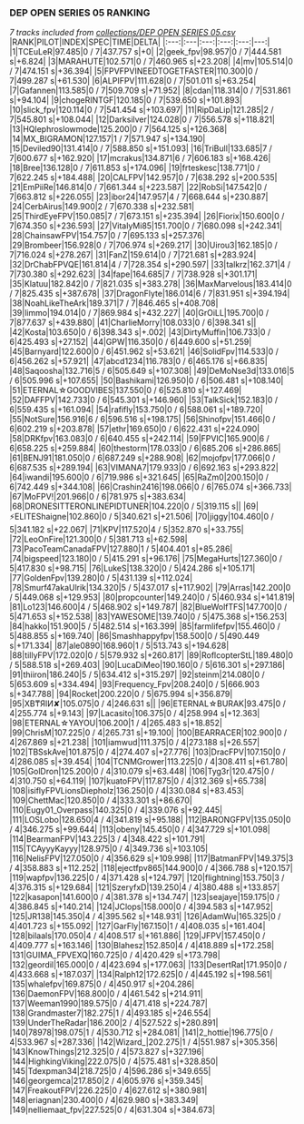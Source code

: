 ### DEP OPEN SERIES 05 RANKING
*7 tracks included from [collections/DEP OPEN SERIES 05.csv](/collections/DEP%20OPEN%20SERIES%2005.csv)*
|RANK|PILOT|INDEX|SPEC|TIME|DELTA|
|:---:|:---|:---:|:---:|:---:|---:|
|1|TCEuLeR|97.485|0 / 7|437.757 s|+0|
|2|geek_fpv|98.957|0 / 7|444.581 s|+6.824|
|3|MARAHUTE|102.571|0 / 7|460.965 s|+23.208|
|4|mv|105.514|0 / 7|474.151 s|+36.394|
|5|FPVFPVINEEDTOGETFASTER|110.300|0 / 7|499.287 s|+61.530|
|6|ALPIFPV|111.628|0 / 7|501.011 s|+63.254|
|7|Gafannen|113.585|0 / 7|509.709 s|+71.952|
|8|cdan|118.314|0 / 7|531.861 s|+94.104|
|9|chogeRINTGF|120.185|0 / 7|539.650 s|+101.893|
|10|slick_fpv|120.114|0 / 7|541.454 s|+103.697|
|11|RipDaLip|121.285|2 / 7|545.801 s|+108.044|
|12|Darksilver|124.028|0 / 7|556.578 s|+118.821|
|13|HQlephroslowmode|125.200|0 / 7|564.125 s|+126.368|
|14|MX_BIGRAMON|127.157|1 / 7|571.947 s|+134.190|
|15|Deviled90|131.414|0 / 7|588.850 s|+151.093|
|16|TriBull|133.685|7 / 7|600.677 s|+162.920|
|17|mcrakus|134.871|6 / 7|606.183 s|+168.426|
|18|Bree|136.128|0 / 7|611.853 s|+174.096|
|19|frteskesc|138.771|0 / 7|622.245 s|+184.488|
|20|CALFPV|142.957|0 / 7|638.292 s|+200.535|
|21|EmPiiRe|146.814|0 / 7|661.344 s|+223.587|
|22|RobSi|147.542|0 / 7|663.812 s|+226.055|
|23|ibor24|147.957|4 / 7|668.644 s|+230.887|
|24|CerbAirus|149.900|2 / 7|670.338 s|+232.581|
|25|ThirdEyeFPV|150.085|7 / 7|673.151 s|+235.394|
|26|Fiorix|150.600|0 / 7|674.350 s|+236.593|
|27|VitalyMi85|151.700|0 / 7|680.098 s|+242.341|
|28|ChainsawFPV|154.757|0 / 7|695.133 s|+257.376|
|29|Brombeer|156.928|0 / 7|706.974 s|+269.217|
|30|Uirou3|162.185|0 / 7|716.024 s|+278.267|
|31|FanZ|159.614|0 / 7|721.681 s|+283.924|
|32|DrChabFPVQE|161.814|4 / 7|728.354 s|+290.597|
|33|talkrz|162.371|4 / 7|730.380 s|+292.623|
|34|fape|164.685|7 / 7|738.928 s|+301.171|
|35|Klatuu|182.842|0 / 7|821.035 s|+383.278|
|36|MaxMarvelous|183.414|0 / 7|825.435 s|+387.678|
|37|DragonFlyte|186.014|6 / 7|831.951 s|+394.194|
|38|NoahLikeTheArk|189.371|7 / 7|846.465 s|+408.708|
|39|limmo|194.014|0 / 7|869.984 s|+432.227|
|40|GrOiLL|195.700|0 / 7|877.637 s|+439.880|
|41|CharlieMorry|108.033|0 / 6|398.341 s||
|42|Kosta|103.650|0 / 6|398.343 s|+.002|
|43|DirtyMuffin|106.733|0 / 6|425.493 s|+27.152|
|44|GPW|116.350|0 / 6|449.600 s|+51.259|
|45|Barnyard|122.600|0 / 6|451.962 s|+53.621|
|46|SolidFpv|114.533|0 / 6|456.262 s|+57.921|
|47|abcd1234|116.783|0 / 6|465.176 s|+66.835|
|48|Saqoosha|132.716|5 / 6|505.649 s|+107.308|
|49|DeMoNse3d|133.016|5 / 6|505.996 s|+107.655|
|50|Bashikami|126.950|0 / 6|506.481 s|+108.140|
|51|ETERNAL☆GOODVIBES|137.550|0 / 6|525.810 s|+127.469|
|52|DAFFPV|142.733|0 / 6|545.301 s|+146.960|
|53|TalkSick|152.183|0 / 6|559.435 s|+161.094|
|54|rafifly|153.750|0 / 6|588.061 s|+189.720|
|55|NotSure|156.916|6 / 6|596.516 s|+198.175|
|56|Shinofpv|151.466|0 / 6|602.219 s|+203.878|
|57|ethr|169.650|0 / 6|622.431 s|+224.090|
|58|DRKfpv|163.083|0 / 6|640.455 s|+242.114|
|59|FPVlC|165.900|6 / 6|658.225 s|+259.884|
|60|thestorm|178.033|0 / 6|685.206 s|+286.865|
|61|BENJ91|181.050|0 / 6|687.249 s|+288.908|
|62|mojofpv|177.066|0 / 6|687.535 s|+289.194|
|63|VIMANA7|179.933|0 / 6|692.163 s|+293.822|
|64|iwandi|195.600|0 / 6|719.986 s|+321.645|
|65|RaZm0|200.150|0 / 6|742.449 s|+344.108|
|66|Crashin2416|198.066|0 / 6|765.074 s|+366.733|
|67|MoFPV!|201.966|0 / 6|781.975 s|+383.634|
|68|DRONESITTERONLINEPIDTUNER|104.220|0 / 5|319.115 s||
|69|⚡ELITEShaigne|102.860|0 / 5|340.621 s|+21.506|
|70|jiggy|104.460|0 / 5|341.182 s|+22.067|
|71|KPV|117.520|4 / 5|352.870 s|+33.755|
|72|LeoOnFire|121.300|0 / 5|381.713 s|+62.598|
|73|PacoTeamCanadaFPV|127.880|1 / 5|404.401 s|+85.286|
|74|bigspeed|123.180|0 / 5|415.291 s|+96.176|
|75|MegaHurts|127.360|0 / 5|417.830 s|+98.715|
|76|LukeS|138.320|0 / 5|424.286 s|+105.171|
|77|GoldenFpv|139.280|0 / 5|431.139 s|+112.024|
|78|Smurf47akaUlrik|134.320|5 / 5|437.017 s|+117.902|
|79|Arras|142.200|0 / 5|449.068 s|+129.953|
|80|propcounter|149.240|0 / 5|460.934 s|+141.819|
|81|Lo123|146.600|4 / 5|468.902 s|+149.787|
|82|BlueWolfTFS|147.700|0 / 5|471.653 s|+152.538|
|83|YAWESOME|139.740|0 / 5|475.368 s|+156.253|
|84|hakko|151.900|5 / 5|482.514 s|+163.399|
|85|farmlifefpv|155.460|0 / 5|488.855 s|+169.740|
|86|Smashhappyfpv|158.500|0 / 5|490.449 s|+171.334|
|87|ale0890|168.960|1 / 5|513.743 s|+194.628|
|88|tillyFPV|172.020|0 / 5|579.932 s|+260.817|
|89|RoflcopterStL|189.480|0 / 5|588.518 s|+269.403|
|90|LucaDiMeo|190.160|0 / 5|616.301 s|+297.186|
|91|thiiron|186.240|5 / 5|634.412 s|+315.297|
|92|steinm|214.080|0 / 5|653.609 s|+334.494|
|93|Frequency_Fpv|208.240|0 / 5|666.903 s|+347.788|
|94|Rocket|200.220|0 / 5|675.994 s|+356.879|
|95|XB₸ЯIИ✘|105.075|0 / 4|246.631 s||
|96|ETERNAL☆BURAK|93.475|0 / 4|255.774 s|+9.143|
|97|Lacasito|106.375|0 / 4|258.994 s|+12.363|
|98|ETERNAL☆YAYOU|106.200|1 / 4|265.483 s|+18.852|
|99|ChrisM|107.225|0 / 4|265.731 s|+19.100|
|100|BEARRACER|102.900|0 / 4|267.869 s|+21.238|
|101|iamwud|111.375|0 / 4|273.188 s|+26.557|
|102|TBSskAve|101.875|0 / 4|274.407 s|+27.776|
|103|DracFPV|107.150|0 / 4|286.085 s|+39.454|
|104|TCNMGrower|113.225|0 / 4|308.411 s|+61.780|
|105|GolDron|125.200|0 / 4|310.079 s|+63.448|
|106|Tyg3r|120.475|0 / 4|310.750 s|+64.119|
|107|kuatoFPV|117.875|0 / 4|312.369 s|+65.738|
|108|isiflyFPVLionsDiepholz|136.250|0 / 4|330.084 s|+83.453|
|109|ChettMac|120.850|0 / 4|333.301 s|+86.670|
|110|Eugy01_Overpass|140.325|0 / 4|339.076 s|+92.445|
|111|LOSLobo|128.650|4 / 4|341.819 s|+95.188|
|112|BARONGFPV|135.050|0 / 4|346.275 s|+99.644|
|113|obeny|145.450|0 / 4|347.729 s|+101.098|
|114|BearmanFPV|143.225|3 / 4|348.422 s|+101.791|
|115|TCAyyyKayyy|128.975|0 / 4|349.736 s|+103.105|
|116|NelisFPV|127.050|0 / 4|356.629 s|+109.998|
|117|BatmanFPV|149.375|3 / 4|358.883 s|+112.252|
|118|ejectfpv865|144.900|0 / 4|366.788 s|+120.157|
|119|wapfpv|136.225|0 / 4|371.428 s|+124.797|
|120|flightning|153.750|3 / 4|376.315 s|+129.684|
|121|SzeryfxD|139.250|4 / 4|380.488 s|+133.857|
|122|kasapon|141.600|0 / 4|381.378 s|+134.747|
|123|seajaye|159.175|0 / 4|386.845 s|+140.214|
|124|JClops|158.000|0 / 4|394.583 s|+147.952|
|125|JR138|145.350|4 / 4|395.562 s|+148.931|
|126|AdamWu|165.325|0 / 4|401.723 s|+155.092|
|127|GarFly|167.150|1 / 4|408.035 s|+161.404|
|128|bilaals|170.050|4 / 4|408.517 s|+161.886|
|129|JFPV|157.450|0 / 4|409.777 s|+163.146|
|130|Blahesz|152.850|4 / 4|418.889 s|+172.258|
|131|GUIMA_FPVEXQ|160.725|0 / 4|420.429 s|+173.798|
|132|geordil|165.000|0 / 4|423.694 s|+177.063|
|133|DesertRat|171.950|0 / 4|433.668 s|+187.037|
|134|Ralph12|172.625|0 / 4|445.192 s|+198.561|
|135|whalefpv|169.875|0 / 4|450.917 s|+204.286|
|136|DaemonFPV|168.800|0 / 4|461.542 s|+214.911|
|137|Weeman1990|189.575|0 / 4|471.418 s|+224.787|
|138|Grandmaster7|182.275|1 / 4|493.185 s|+246.554|
|139|UnderTheRadar|186.200|2 / 4|527.522 s|+280.891|
|140|78978|198.075|1 / 4|530.712 s|+284.081|
|141|2_hottie|196.775|0 / 4|533.967 s|+287.336|
|142|Wizard_|202.275|1 / 4|551.987 s|+305.356|
|143|KnowThings|212.325|0 / 4|573.827 s|+327.196|
|144|HighkingViking|222.075|0 / 4|575.481 s|+328.850|
|145|Tdexpman34|218.725|0 / 4|596.286 s|+349.655|
|146|georgemca|217.850|2 / 4|605.976 s|+359.345|
|147|FreakoutFPV|226.225|0 / 4|627.612 s|+380.981|
|148|eriagnan|230.400|0 / 4|629.980 s|+383.349|
|149|nelliemaat_fpv|227.525|0 / 4|631.304 s|+384.673|
